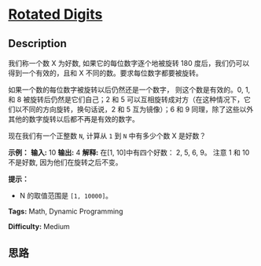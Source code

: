 # [Rotated Digits][title]

## Description

我们称一个数 X 为好数, 如果它的每位数字逐个地被旋转 180 度后，我们仍可以得到一个有效的，且和 X 不同的数。要求每位数字都要被旋转。

如果一个数的每位数字被旋转以后仍然还是一个数字， 则这个数是有效的。0, 1, 和 8 被旋转后仍然是它们自己；2 和 5
可以互相旋转成对方（在这种情况下，它们以不同的方向旋转，换句话说，2 和 5 互为镜像）；6 和 9
同理，除了这些以外其他的数字旋转以后都不再是有效的数字。

现在我们有一个正整数 `N`, 计算从 `1` 到 `N` 中有多少个数 X 是好数？



**示例：**
            **输入:** 10    **输出:** 4    **解释:**     在[1, 10]中有四个好数： 2, 5, 6, 9。    注意 1 和 10 不是好数, 因为他们在旋转之后不变。    



**提示：**

  * N 的取值范围是 `[1, 10000]`。


**Tags:** Math, Dynamic Programming

**Difficulty:** Medium

## 思路

[title]: https://leetcode-cn.com/problems/rotated-digits
